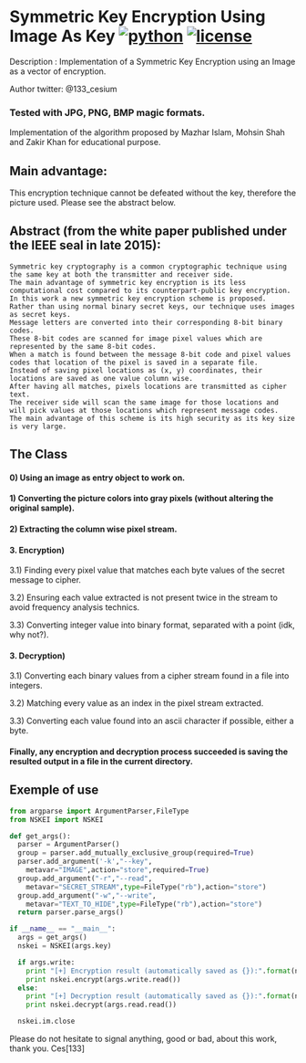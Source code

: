 # Symmetric Key Encryption Using Image As Key [![python](https://img.shields.io/badge/Python-2.7-blue.svg?style=style=flat-square)](https://www.python.org/downloads/) [![license](https://img.shields.io/badge/License-GPL_3-orange.svg?style=style=flat-square)](https://github.com/0xcesium/Symmetric-Key-Encryption-Using-Image-As-Key/blob/master/LICENSE)

Description : Implementation of a Symmetric Key Encryption using an Image as a vector of encryption.

Author twitter: @133_cesium

### Tested with JPG, PNG, BMP magic formats.

Implementation of the algorithm proposed by Mazhar Islam, Mohsin Shah and Zakir Khan for educational purpose.

## Main advantage:

This encryption technique cannot be defeated without the key, therefore the picture used. Please see the abstract below.

## Abstract (from the white paper published under the IEEE seal in late 2015):

```
Symmetric key cryptography is a common cryptographic technique using the same key at both the transmitter and receiver side.
The main advantage of symmetric key encryption is its less computational cost compared to its counterpart-public key encryption.
In this work a new symmetric key encryption scheme is proposed.
Rather than using normal binary secret keys, our technique uses images as secret keys.
Message letters are converted into their corresponding 8-bit binary codes.
These 8-bit codes are scanned for image pixel values which are represented by the same 8-bit codes.
When a match is found between the message 8-bit code and pixel values codes that location of the pixel is saved in a separate file.
Instead of saving pixel locations as (x, y) coordinates, their locations are saved as one value column wise.
After having all matches, pixels locations are transmitted as cipher text.
The receiver side will scan the same image for those locations and will pick values at those locations which represent message codes.
The main advantage of this scheme is its high security as its key size is very large.
```

## The Class

#### 0) Using an image as entry object to work on.

#### 1) Converting the picture colors into gray pixels (without altering the original sample).

#### 2) Extracting the column wise pixel stream.


#### 3. Encryption)

3.1) Finding every pixel value that matches each byte values of the secret message to cipher.

3.2) Ensuring each value extracted is not present twice in the stream to avoid frequency analysis technics.

3.3) Converting integer value into binary format, separated with a point (idk, why not?).


#### 3. Decryption)

3.1) Converting each binary values from a cipher stream found in a file into integers.

3.2) Matching every value as an index in the pixel stream extracted.

3.3) Converting each value found into an ascii character if possible, either a byte.

#### Finally, any encryption and decryption process succeeded is saving the resulted output in a file in the current directory.


## Exemple of use

```python
from argparse import ArgumentParser,FileType
from NSKEI import NSKEI

def get_args():
  parser = ArgumentParser()
  group = parser.add_mutually_exclusive_group(required=True)
  parser.add_argument('-k',"--key",
    metavar="IMAGE",action="store",required=True)
  group.add_argument("-r","--read",
    metavar="SECRET_STREAM",type=FileType("rb"),action="store")
  group.add_argument("-w","--write",
    metavar="TEXT_TO_HIDE",type=FileType("rb"),action="store")
  return parser.parse_args()

if __name__ == "__main__":
  args = get_args()
  nskei = NSKEI(args.key)

  if args.write:
    print "[+] Encryption result (automatically saved as {}):".format(nskei.enc_file_name)
    print nskei.encrypt(args.write.read())
  else:
    print "[+] Decryption result (automatically saved as {}):".format(nskei.dec_file_name)
    print nskei.decrypt(args.read.read())

  nskei.im.close
```

Please do not hesitate to signal anything, good or bad, about this work, thank you.
Ces[133]
